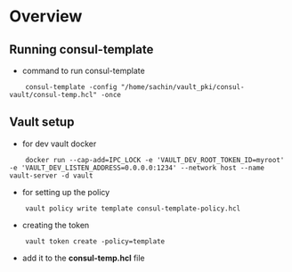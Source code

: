 Overview
========

Running consul-template
-----------------------
* command to run consul-template
```
    consul-template -config "/home/sachin/vault_pki/consul-vault/consul-temp.hcl" -once
```

Vault setup
-----------
* for dev vault docker
```
    docker run --cap-add=IPC_LOCK -e 'VAULT_DEV_ROOT_TOKEN_ID=myroot' -e 'VAULT_DEV_LISTEN_ADDRESS=0.0.0.0:1234' --network host --name vault-server -d vault
```
* for setting up the policy
```
    vault policy write template consul-template-policy.hcl
```
* creating the token
```
    vault token create -policy=template
```
* add it to the **consul-temp.hcl** file
